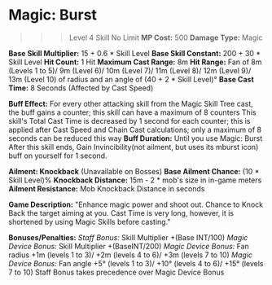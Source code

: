 # __Magic: Burst__ #
>>> Level 4 Skill
No Limit
**MP Cost:** 500
**Damage Type:** Magic

**Base Skill Multiplier:** 15 + 0.6 * Skill Level
**Base Skill Constant:** 200 + 30 * Skill Level
**Hit Count:** 1 Hit
**Maximum Cast Range:** 8m
**Hit Range:** Fan of 8m (Levels 1 to 5)/ 9m (Level 6)/ 10m (Level 7)/ 11m (Level 8)/ 12m (Level 9)/ 13m (Level 10) of radius and an angle of (40 + 2 * Skill Level)°
**Base Cast Time:** 8 Seconds (Affected by Cast Speed)

**Buff Effect:**
For every other attacking skill from the Magic Skill Tree cast, the buff gains a counter; this skill can have a maximum of 8 counters
This skill's Total Cast Time is decreased by 1 second for each counter; this is applied after Cast Speed and Chain Cast calculations; only a maximum of 8 seconds can be reduced this way
**Buff Duration:** Until you use Magic: Burst
After this skill ends, Gain Invincibility(not ailment, but uses its mburst icon) buff on yourself for 1 second.

__**Ailment:** Knockback__ (Unavailable on Bosses)
**Base Ailment Chance:** (10 * Skill Level)%
**Knockback Distance:** 15m - 2 * mob's size in in-game meters
**Ailment Resistance:** Mob Knockback Distance in seconds

**Game Description:** "Enhance magic power and shoot out. Chance to Knock Back the target aiming at you. Cast Time is very long, however, it is shortened by using Magic Skills before casting."

**Bonuses/Penalties:**
*Staff Bonus:* Skill Multiplier +(Base INT/100)
*Magic Device Bonus:* Skill Multiplier +(BaseINT/200)
*Magic Device Bonus:* Fan radius +1m (levels 1 to 3)/ +2m (levels 4 to 6)/ +3m (levels 7 to 10)
*Magic Device Bonus:* Fan angle +5° (levels 1 to 3)/ +10° (levels 4 to 6)/ +15° (levels 7 to 10)
Staff Bonus takes precedence over Magic Device Bonus
